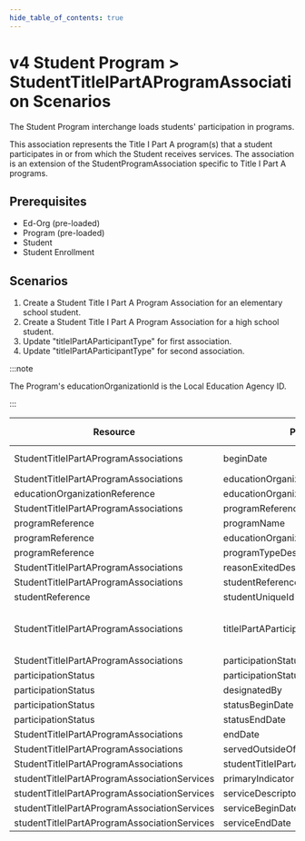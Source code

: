 ```yaml
---
hide_table_of_contents: true
---
```


# v4 Student Program > StudentTitleIPartAProgramAssociation Scenarios

The Student Program interchange loads students' participation in programs.

This association represents the Title I Part A program(s) that a student
participates in or from which the Student receives services. The association is
an extension of the StudentProgramAssociation specific to Title I Part A
programs.

## Prerequisites

* Ed-Org (pre-loaded)
* Program (pre-loaded)
* Student
* Student Enrollment

## Scenarios

1. Create a Student Title I Part A Program Association for an elementary school
   student.
2. Create a Student Title I Part A Program Association for a high school
   student.
3. Update "titleIPartAParticipantType" for first association.
4. Update "titleIPartAParticipantType" for second association.

:::note

The Program's educationOrganizationId is the Local Education Agency ID.

:::

| Resource                              | Property Name                    | Is Collection | Data Type                        | Required / Optional | Scenario 1: POST                   | Scenario 2: POST             | Scenario 3: PUT               | Scenario 4: PUT              |
| ------------------------------------- | -------------------------------- | ------------- | -------------------------------- | ------------------- | ---------------------------------- | ---------------------------- | ----------------------------- | ---------------------------- |
| StudentTitleIPartAProgramAssociations | beginDate                        | FALSE         | date                             | REQUIRED            | 8/23/[Current School Year]       | 8/23/[Current School Year] | 8/23/[Current School Year]  | 8/23/[Current School Year] |
| StudentTitleIPartAProgramAssociations | educationOrganizationReference   | FALSE         | educationOrganizationReference   | REQUIRED            |                                    |                              |                               |                              |
| educationOrganizationReference        | educationOrganizationId          | FALSE         | integer                          | REQUIRED            | 255901                             | 255901                       | 255901                        | 255901                       |
| StudentTitleIPartAProgramAssociations | programReference                 | FALSE         | programReference                 | REQUIRED            |                                    |                              |                               |                              |
| programReference                      | programName                      | FALSE         | string                           | REQUIRED            | Title I Part A                     | Title I Part A               | Title I Part A                | Title I Part A               |
| programReference                      | educationOrganizationId          | FALSE         | integer                          | REQUIRED            | 255901                             | 255901                       | 255901                        | 255901                       |
| programReference                      | programTypeDescriptor            | FALSE         | programTypeDescriptor            | REQUIRED            | Title I Part A                     | Title I Part A               | Title I Part A                | Title I Part A               |
| StudentTitleIPartAProgramAssociations | reasonExitedDescriptor           | FALSE         | reasonExitedDescriptor           | OPTIONAL            |                                    |                              |                               |                              |
| StudentTitleIPartAProgramAssociations | studentReference                 | FALSE         | studentReference                 | REQUIRED            |                                    |                              |                               |                              |
| studentReference                      | studentUniqueId                  | FALSE         | string                           | REQUIRED            | 111111                             | 222222                       | 111111                        | 222222                       |
| StudentTitleIPartAProgramAssociations | titleIPartAParticipantDescriptor | FALSE         | titleIPartAParticipantDescriptor | REQUIRED            | Public Targeted Assistance Program | Public Schoolwide Program    | Public Schoolwide Program     | Was not served               |
| StudentTitleIPartAProgramAssociations | participationStatus              | FALSE         | participationStatus[]            | OPTIONAL            |                                    |                              |                               |                              |
| participationStatus                  | participationStatusDescriptor     | FALSE         | participationStatus              | OPTIONAL            |                                    |                              |                               |                              |
| participationStatus                  | designatedBy                     | FALSE         | string                           | OPTIONAL            |                                    |                              |                               |                              |
| participationStatus                  | statusBeginDate                  | FALSE         | date                             | OPTIONAL            |                                    |                              |                               |                              |
| participationStatus                  | statusEndDate                    | FALSE         | date                             | OPTIONAL            |                                    |                              |                               |                              |
| StudentTitleIPartAProgramAssociations | endDate                          | FALSE         | date                             | OPTIONAL            |                                    |                              |                               |                              |
| StudentTitleIPartAProgramAssociations | servedOutsideOfRegularSession    | FALSE         | boolean                          | OPTIONAL            |                                    |                              |                               |                              |
| StudentTitleIPartAProgramAssociations | studentTitleIPartAProgramAssociationServices | TRUE | studentTitleIPartAProgramAssociationServices[] | OPTIONAL |                                    |                              |                               |                              |
| studentTitleIPartAProgramAssociationServices | primaryIndicator              | FALSE         | boolean                          | OPTIONAL            |                                    |                              |                               |                              |
| studentTitleIPartAProgramAssociationServices | serviceDescriptor             | FALSE         | serviceDescriptor                | OPTIONAL            |                                    |                              |                               |                              |
| studentTitleIPartAProgramAssociationServices | serviceBeginDate             | FALSE         | date                             | OPTIONAL            |                                    |                              |                               |                              |
| studentTitleIPartAProgramAssociationServices | serviceEndDate               | FALSE         | date                             | OPTIONAL            |                                    |                              |                               |                              |
